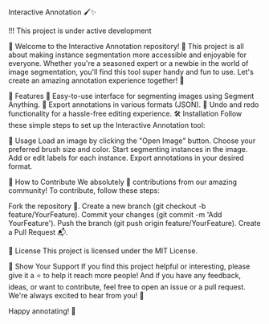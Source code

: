 Interactive Annotation 🖌️✨

!!! This project is under active development

🎉 Welcome to the Interactive Annotation repository! 🌟 This project is all about making instance segmentation more accessible and enjoyable for everyone. Whether you're a seasoned expert or a newbie in the world of image segmentation, you'll find this tool super handy and fun to use. Let's create an amazing annotation experience together! 🚀

🌠 Features
🎯 Easy-to-use interface for segmenting images using Segment Anything.
💾 Export annotations in various formats (JSON).
🔄 Undo and redo functionality for a hassle-free editing experience.
🛠️ Installation
Follow these simple steps to set up the Interactive Annotation tool:

📖 Usage
Load an image by clicking the "Open Image" button.
Choose your preferred brush size and color.
Start segmenting instances in the image.
Add or edit labels for each instance.
Export annotations in your desired format.

🤝 How to Contribute
We absolutely 💖 contributions from our amazing community! To contribute, follow these steps:

Fork the repository 🍴.
Create a new branch (git checkout -b feature/YourFeature).
Commit your changes (git commit -m 'Add YourFeature').
Push the branch (git push origin feature/YourFeature).
Create a Pull Request 📬.

📃 License
This project is licensed under the MIT License.

🌟 Show Your Support
If you find this project helpful or interesting, please give it a ⭐️ to help it reach more people! And if you have any feedback, ideas, or want to contribute, feel free to open an issue or a pull request. We're always excited to hear from you! 🤗

Happy annotating! 🎉
